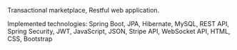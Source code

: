 Transactional marketplace, Restful web application.

Implemented technologies: Spring Boot, JPA, Hibernate, MySQL, REST API, Spring Security, JWT, JavaScript, JSON, Stripe API, WebSocket API, HTML, CSS, Bootstrap
